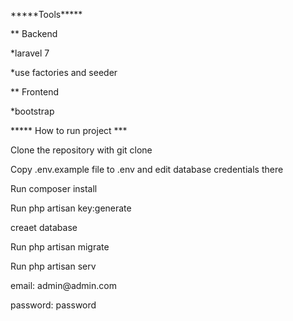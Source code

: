 <p>*****Tools*****</p>

<p> ** Backend
    
</p>
<p> 
  *laravel 7
</p>
<p> 
  *use factories and seeder
</p>
 
 

<p> ** Frontend
    
</p>
<p> 
  *bootstrap
</p>
 


<p>***** How to run project ***</p>

<p>Clone the repository with git clone</p>

<p>Copy .env.example file to .env and edit database credentials there</p>

<p>Run composer install</p>

<p>Run php artisan key:generate</p>

 

<p>creaet database</p>

<p>Run php artisan migrate</p>
 
<p>Run php artisan serv</p>

<p>email: admin@admin.com</p>
<p>password: password</p>

